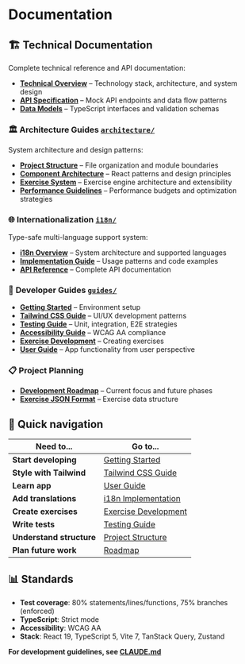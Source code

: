 # Documentation

## 🏗️ Technical Documentation

Complete technical reference and API documentation:

- [**Technical Overview**](technical/overview.md) – Technology stack, architecture, and system design
- [**API Specification**](technical/api-specification.md) – Mock API endpoints and data flow patterns
- [**Data Models**](technical/data-models.md) – TypeScript interfaces and validation schemas

### 🏛️ **Architecture Guides** [`architecture/`](architecture/)

System architecture and design patterns:

- [**Project Structure**](architecture/project-structure.md) – File organization and module boundaries
- [**Component Architecture**](architecture/component-architecture.md) – React patterns and design principles
- [**Exercise System**](architecture/exercise-system.md) – Exercise engine architecture and extensibility
- [**Performance Guidelines**](architecture/performance.md) – Performance budgets and optimization strategies

### 🌐 **Internationalization** [`i18n/`](i18n/)

Type-safe multi-language support system:

- [**i18n Overview**](i18n/overview.md) – System architecture and supported languages
- [**Implementation Guide**](i18n/implementation.md) – Usage patterns and code examples
- [**API Reference**](i18n/api-reference.md) – Complete API documentation

### 📖 **Developer Guides** [`guides/`](guides/)

- [**Getting Started**](guides/getting-started.md) – Environment setup
- [**Tailwind CSS Guide**](guides/tailwind-css-guide.md) – UI/UX development patterns
- [**Testing Guide**](guides/testing-guide.md) – Unit, integration, E2E strategies
- [**Accessibility Guide**](guides/accessibility.md) – WCAG AA compliance
- [**Exercise Development**](guides/exercise-development.md) – Creating exercises
- [**User Guide**](guides/user-guide.md) – App functionality from user perspective

### 📋 **Project Planning**

- [**Development Roadmap**](ROADMAP.md) – Current focus and future phases
- [**Exercise JSON Format**](guides/exercise-json-format.md) – Exercise data structure

## 🎯 Quick navigation

| Need to...               | Go to...                                               |
|--------------------------|--------------------------------------------------------|
| **Start developing**     | [Getting Started](guides/getting-started.md)           |
| **Style with Tailwind**  | [Tailwind CSS Guide](guides/tailwind-css-guide.md)     |
| **Learn app**            | [User Guide](guides/user-guide.md)                     |
| **Add translations**     | [i18n Implementation](i18n/implementation.md)          |
| **Create exercises**     | [Exercise Development](guides/exercise-development.md) |
| **Write tests**          | [Testing Guide](guides/testing-guide.md)               |
| **Understand structure** | [Project Structure](architecture/project-structure.md) |
| **Plan future work**     | [Roadmap](ROADMAP.md)                                  |


## 📊 Standards

- **Test coverage**: 80% statements/lines/functions, 75% branches (enforced)
- **TypeScript**: Strict mode
- **Accessibility**: WCAG AA
- **Stack**: React 19, TypeScript 5, Vite 7, TanStack Query, Zustand

**For development guidelines, see [CLAUDE.md](../CLAUDE.md)**
